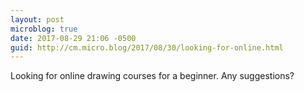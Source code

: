 ```yaml
---
layout: post
microblog: true
date: 2017-08-29 21:06 -0500
guid: http://cm.micro.blog/2017/08/30/looking-for-online.html
---
```

Looking for online drawing courses for a beginner. Any suggestions? 
